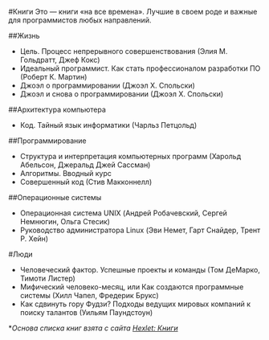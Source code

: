 #Книги
Это — книги «на все времена». Лучшие в своем роде и важные для программистов любых направлений.

##Жизнь
- Цель. Процесс непрерывного совершенствования (Элия М. Гольдратт, Джеф Кокс)
- Идеальный программист. Как стать профессионалом разработки ПО (Роберт К. Мартин)
- Джоэл о программировании (Джоэл Х. Спольски)
- Джоэл и снова о программировании (Джоэл Х. Спольски)

##Архитектура компьютера
- Код. Тайный язык информатики (Чарльз Петцольд)

##Программирование
- Структура и интерпретация компьютерных программ (Харольд Абельсон, Джеральд Джей Сассман)
- Алгоритмы. Вводный курс
- Совершенный код (Стив Макконнелл)

##Операционные системы
- Операционная система UNIX (Андрей Робачевский, Сергей Немнюгин, Ольга Стесик)
- Руководство администратора Linux (Эви Немет, Гарт Снайдер, Трент Р. Хейн)

#Люди
- Человеческий фактор. Успешные проекты и команды (Том ДеМарко, Тимоти Листер)
- Мифический человеко-месяц, или Как создаются программные системы (Хилл Чапел, Фредерик Брукс)
- Как сдвинуть гору Фудзи? Подходы ведущих мировых компаний к поиску талантов (Уильям Паундстоун)

**Основа списка книг взята с сайта [Hexlet: Книги](https://map.hexlet.io/pages/books)*

